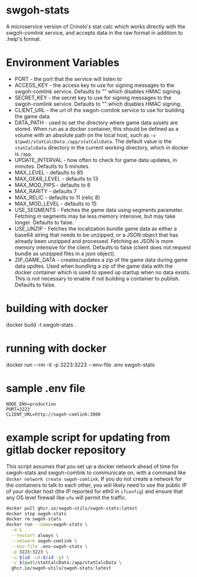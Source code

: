# swgoh-stats

A microservice version of Crinolo's stat calc which works directly with the swgoh-comlink service, and accepts data in the raw format in addition to .help's format.

# Environment Variables

- PORT - the port that the service will listen to
- ACCESS_KEY - the access key to use for signing messages to the swgoh-comlink service. Defaults to "" which disables HMAC signing.
- SECRET_KEY - the secret key to use for signing messages to the swgoh-comlink service. Defaults to "" which disables HMAC signing.
- CLIENT_URL - the url of the swgoh-comlink service to use for building the game data
- DATA_PATH - used to set the directory where game data assets are stored. When run as a docker container, this should be defined as a volume with an absolute path on the local host, such as `-v $(pwd)/statCalcData:/app/statCalcData`.  The default value is the `statCalcData` directory in the current working directory, which in docker is `/app`.
- UPDATE_INTERVAL - how often to check for game data updates, in minutes.  Defaults to 5 minutes.
- MAX_LEVEL - defaults to 85
- MAX_GEAR_LEVEL - defaults to 13
- MAX_MOD_PIPS - defaults to 6
- MAX_RARITY - defaults 7
- MAX_RELIC - defaults to 11 (relic 8)
- MAX_MOD_LEVEL - defaults to 15
- USE_SEGMENTS - Fetches the game data using segments parameter. Fetching in segments may be less memory intensive, but may take longer.  Defaults to false.
- USE_UNZIP - Fetches the localization bundle game data as either a base64 string that needs to be unzipped, or a JSON object that has already been unzipped and processed.  Fetching as JSON is more memory intensive for the client.  Defaults to false (client does not request bundle as unzipped files in a json object).
- ZIP_GAME_DATA - creates/updates a zip of the game data during game data updtes.  Used when bundling a zip of the game data with the docker container which is used to speed up startup when no data exists.  This is not necessary to enable if not building a container to publish.  Defaults to false.

# building with docker
docker build -t swgoh-stats .

# running with docker

docker run --rm -it -p 3223:3223 --env-file .env swgoh-stats

# sample .env file

```
NODE_ENV=production
PORT=3223
CLIENT_URL=http://swgoh-comlink:3000
```

# example script for updating from gitlab docker repository

This script assumes that you set up a docker network ahead of time for swgoh-stats and swgoh-comlink to communicate on, with a command like `docker network create swgoh-comlink`.  If you do not create a network for the containers to talk to each other, you will likely need to use the public IP of your docker host (the IP reported for eth0 in `ifconfig`) and ensure that any OS level firewall like `ufw` will permit the traffic.

```sh
docker pull ghcr.io/swgoh-utils/swgoh-stats:latest
docker stop swgoh-stats
docker rm swgoh-stats
docker run --name=swgoh-stats \
  -d \
  --restart always \
  --network swgoh-comlink \
  --env-file .env-swgoh-stats \
  -p 3223:3223 \
  -u $(id -u):$(id -g) \
  -v $(pwd)/statCalcData:/app/statCalcData \
  ghcr.io/swgoh-utils/swgoh-stats:latest
```